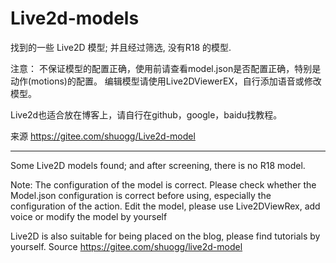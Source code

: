 # Live2d-models


找到的一些 Live2D 模型; 并且经过筛选, 没有R18 的模型.


 
注意： 不保证模型的配置正确，使用前请查看model.json是否配置正确，特别是动作(motions)的配置。 编辑模型请使用Live2DViewerEX，自行添加语音或修改模型。



Live2d也适合放在博客上，请自行在github，google，baidu找教程。

来源 https://gitee.com/shuogg/Live2d-model

-----
Some Live2D models found; and after screening, there is no R18 model.

Note: The configuration of the model is correct. Please check whether the Model.json configuration is correct before using, especially the configuration of the action. Edit the model, please use Live2DViewRex, add voice or modify the model by yourself

Live2D is also suitable for being placed on the blog, please find tutorials by yourself.
Source https://gitee.com/shuogg/live2d-model
